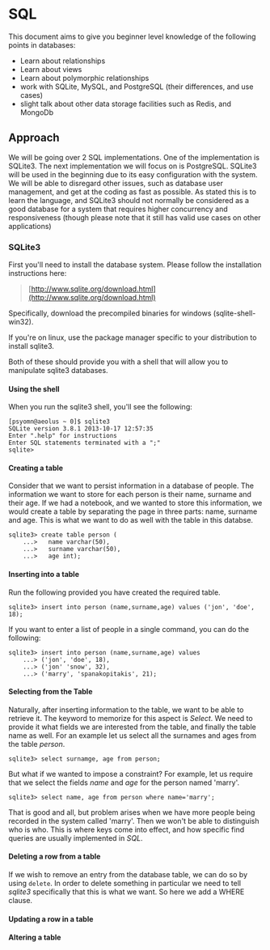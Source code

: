 # SQL

This document aims to give you beginner level knowledge of the following points
in databases: 

* Learn about relationships
* Learn about views
* Learn about polymorphic relationships
* work with SQLite, MySQL, and PostgreSQL (their differences, and use cases)
* slight talk about other data storage facilities such as Redis, and MongoDb

## Approach

We will be going over 2 SQL implementations. One of the implementation is
SQLite3. The next implementation we will focus on is PostgreSQL. SQLite3 will 
be used in the beginning due to its easy configuration with the system. We will
be able to disregard other issues, such as database user management, and get at
the coding as fast as possible. As stated this is to learn the language, and
SQLite3 should not normally be considered as a good database for a system that
requires higher concurrency and responsiveness (though please note that it
still has valid use cases on other applications)

### SQLite3

First you'll need to install the database system. Please follow the
installation instructions here:

> [http://www.sqlite.org/download.html](http://www.sqlite.org/download.html)

Specifically, download the precompiled binaries for windows
(sqlite-shell-win32).

If you're on linux, use the package manager specific to your distribution to
install sqlite3. 

Both of these should provide you with a shell that will allow you to manipulate
sqlite3 databases.

#### Using the shell

When you run the sqlite3 shell, you'll see the following: 

~~~~{.bash}
[psyomn@aeolus ~ 0]$ sqlite3
SQLite version 3.8.1 2013-10-17 12:57:35
Enter ".help" for instructions
Enter SQL statements terminated with a ";"
sqlite> 
~~~~

#### Creating a table

Consider that we want to persist information in a database of people. The
information we want to store for each person is their name, surname and their
age. If we had a notebook, and we wanted to store this information, we would
create a table by separating the page in three parts: name, surname and age.
This is what we want to do as well with the table in this databse.

~~~~{.sql}
sqlite3> create table person (
    ...>   name varchar(50), 
    ...>   surname varchar(50),
    ...>   age int);
~~~~

#### Inserting into a table

Run the following provided you have created the required table. 

~~~~{.sql}
sqlite3> insert into person (name,surname,age) values ('jon', 'doe', 18);
~~~~

If you want to enter a list of people in a single command, you can do the 
following:

~~~~{.sql}
sqlite3> insert into person (name,surname,age) values 
    ...> ('jon', 'doe', 18), 
    ...> ('jon' 'snow', 32), 
    ...> ('marry', 'spanakopitakis', 21);
~~~~

#### Selecting from the Table

Naturally, after inserting information to the table, we want to be able
to retrieve it. The keyword to memorize for this aspect is _Select_. 
We need to provide it what fields we are interested from the table, and
finally the table name as well. For an example let us select all the 
surnames and ages from the table _person_.

~~~~{.sql}
sqlite3> select surnamge, age from person;
~~~~

But what if we wanted to impose a constraint? For example, let us require
that we select the fields _name_ and _age_ for the person named 'marry'.

~~~~{.sql}
sqlite3> select name, age from person where name='marry';
~~~~

That is good and all, but problem arises when we have more people being 
recorded in the system called 'marry'. Then we won't be able to distinguish 
who is who. This is where keys come into effect, and how specific find queries
are usually implemented in _SQL_.

#### Deleting a row from a table

If we wish to remove an entry from the database table, we can do so by 
using `delete`. In order to delete something in particular we need to 
tell _sqlite3_ specifically that this is what we want. So here we add
a WHERE clause.

#### Updating a row in a table

#### Altering a table
